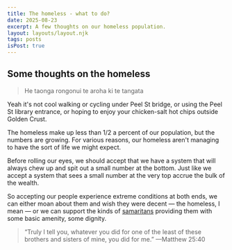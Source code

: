 ```yaml
---
title: The homeless - what to do?
date: 2025-08-23
excerpt: A few thoughts on our homeless population.
layout: layouts/layout.njk
tags: posts
isPost: true
---
```


## Some thoughts on the homeless 

>He taonga rongonui te aroha ki te tangata

Yeah it's not cool walking or cycling under Peel St bridge, or using the Peel St library entrance, or hoping to enjoy your chicken-salt hot chips outside Golden Crust. 

The homeless make up less than 1/2 a percent of our population, but the numbers are growing. For various reasons, our homeless aren't managing to have the sort of life we might expect. 

Before rolling our eyes, we should accept that we have a system that will always chew up and spit out a small number at the bottom. Just like we accept a system that sees a small number at the very top accrue the bulk of the wealth.  

So accepting our people experience extreme conditions at both ends, we can either moan about them and wish they were decent &mdash; the homeless, I mean &mdash; or we can support the kinds of [samaritans](https://www.tauawhi.org/our-team) providing them with some basic amenity, some dignity.

>“Truly I tell you, whatever you did for one of the least of these brothers and sisters of mine, you did for me.”
&mdash;Matthew 25:40
